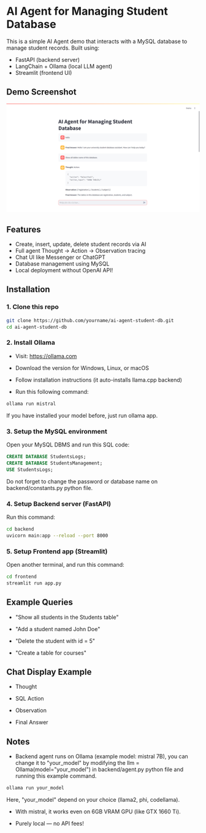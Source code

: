 # AI Agent for Managing Student Database

This is a simple AI Agent demo that interacts with a MySQL database to manage student records. Built using:

- FastAPI (backend server)
- LangChain + Ollama (local LLM agent)
- Streamlit (frontend UI)

## Demo Screenshot

![Demo UI](./frontend/demo/demo1.png)

## Features
- Create, insert, update, delete student records via AI
- Full agent Thought → Action → Observation tracing
- Chat UI like Messenger or ChatGPT
- Database management using MySQL
- Local deployment without OpenAI API!

## Installation

### 1. Clone this repo

```bash
git clone https://github.com/yourname/ai-agent-student-db.git
cd ai-agent-student-db
```

### 2. Install Ollama

- Visit: https://ollama.com

- Download the version for Windows, Linux, or macOS

- Follow installation instructions (it auto-installs llama.cpp backend)

- Run this following command:

```bash
ollama run mistral
```
If you have installed your model before, just run ollama app.
### 3. Setup the MySQL environment

Open your MySQL DBMS and run this SQL code:

```SQL
CREATE DATABASE StudentsLogs;
CREATE DATABASE StudentsManagement;
USE StudentsLogs;
```

Do not forget to change the password or database name on backend/constants.py python file.

### 4. Setup Backend server (FastAPI)

Run this command:

```bash
cd backend
uvicorn main:app --reload --port 8000
```

### 5. Setup Frontend app (Streamlit)

Open another terminal, and run this command:

```bash
cd frontend
streamlit run app.py
```

## Example Queries

- "Show all students in the Students table"

- "Add a student named John Doe"

- "Delete the student with id = 5"

- "Create a table for courses"

## Chat Display Example

- Thought

- SQL Action

- Observation

- Final Answer

## Notes

- Backend agent runs on Ollama (example model: mistral 7B), you can change it to "your_model" by modifying the llm = Ollama(model="your_model") in backend/agent.py python file and running this example command.

```bash
ollama run your_model
```

Here, "your_model" depend on your choice (llama2, phi, codellama).

- With mistral, it works even on 6GB VRAM GPU (like GTX 1660 Ti).

- Purely local — no API fees!
